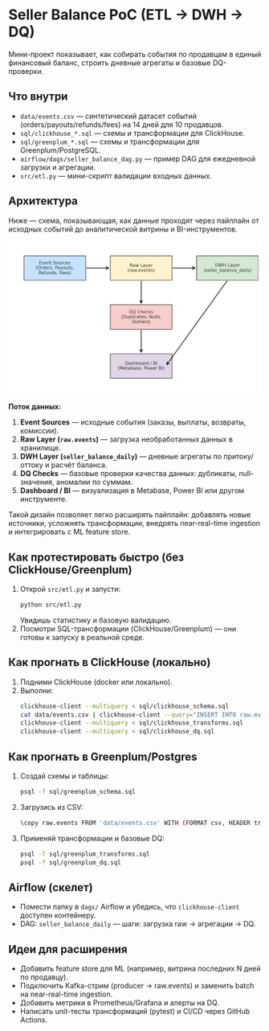 
# Seller Balance PoC (ETL → DWH → DQ)

Мини-проект показывает, как собирать события по продавцам в единый финансовый баланс, строить дневные агрегаты и базовые DQ-проверки.

## Что внутри
- `data/events.csv` — синтетический датасет событий (orders/payouts/refunds/fees) на 14 дней для 10 продавцов.
- `sql/clickhouse_*.sql` — схемы и трансформации для ClickHouse.
- `sql/greenplum_*.sql` — схемы и трансформации для Greenplum/PostgreSQL.
- `airflow/dags/seller_balance_dag.py` — пример DAG для ежедневной загрузки и агрегации.
- `src/etl.py` — мини-скрипт валидации входных данных.

## Архитектура

Ниже — схема, показывающая, как данные проходят через пайплайн от исходных событий до аналитической витрины и BI-инструментов.

![Seller Balance Architecture](seller_balance_architecture.png)

**Поток данных:**
1. **Event Sources** — исходные события (заказы, выплаты, возвраты, комиссии).
2. **Raw Layer (`raw.events`)** — загрузка необработанных данных в хранилище.
3. **DWH Layer (`seller_balance_daily`)** — дневные агрегаты по притоку/оттоку и расчёт баланса.
4. **DQ Checks** — базовые проверки качества данных: дубликаты, null-значения, аномалии по суммам.
5. **Dashboard / BI** — визуализация в Metabase, Power BI или другом инструменте.

Такой дизайн позволяет легко расширять пайплайн: добавлять новые источники, усложнять трансформации, внедрять near-real-time ingestion и интегрировать с ML feature store.

## Как протестировать быстро (без ClickHouse/Greenplum)
1. Открой `src/etl.py` и запусти:
   ```bash
   python src/etl.py
   ```
   Увидишь статистику и базовую валидацию.
2. Посмотри SQL-трансформации (ClickHouse/Greenplum) — они готовы к запуску в реальной среде.

## Как прогнать в ClickHouse (локально)
1. Подними ClickHouse (docker или локально).
2. Выполни:
   ```bash
   clickhouse-client --multiquery < sql/clickhouse_schema.sql
   cat data/events.csv | clickhouse-client --query="INSERT INTO raw.events FORMAT CSVWithNames"
   clickhouse-client --multiquery < sql/clickhouse_transforms.sql
   clickhouse-client --multiquery < sql/clickhouse_dq.sql
   ```

## Как прогнать в Greenplum/Postgres
1. Создай схемы и таблицы:
   ```bash
   psql -f sql/greenplum_schema.sql
   ```
2. Загрузись из CSV:
   ```bash
   \copy raw.events FROM 'data/events.csv' WITH (FORMAT csv, HEADER true);
   ```
3. Применяй трансформации и базовые DQ:
   ```bash
   psql -f sql/greenplum_transforms.sql
   psql -f sql/greenplum_dq.sql
   ```

## Airflow (скелет)
- Помести папку в `dags/` Airflow и убедись, что `clickhouse-client` доступен контейнеру.
- DAG: `seller_balance_daily` — шаги: загрузка raw → агрегации → DQ.

## Идеи для расширения
- Добавить feature store для ML (например, витрина последних N дней по продавцу).
- Подключить Kafka-стрим (producer → raw.events) и заменить batch на near-real-time ingestion.
- Добавить метрики в Prometheus/Grafana и алерты на DQ.
- Написать unit-тесты трансформаций (pytest) и CI/CD через GitHub Actions.

